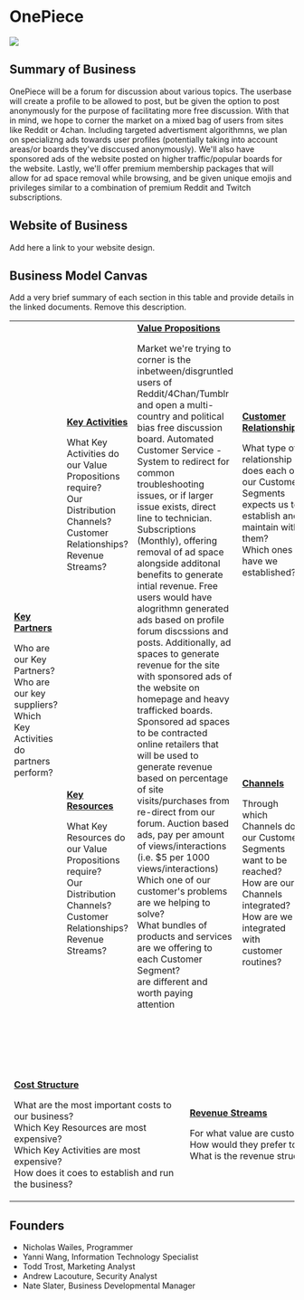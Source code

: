 # OnePiece
![](https://cdn.discordapp.com/attachments/730997183565791332/731015053696040972/My_Second_Greatest_Masterpeice_of_All_Time.jpg)

## Summary of Business
OnePiece will be a forum for discussion about various topics. The userbase will create a profile to be allowed to post, but be given the option to post anonymously for the purpose of facilitating more free discussion. With that in mind, we hope to corner the market on a mixed bag of users from sites like Reddit or 4chan. Including targeted advertisment algorithmns, we plan on specializng ads towards user profiles (potentially taking into account areas/or boards they've disccused anonymously). We'll also have sponsored ads of the website posted on higher traffic/popular boards for the website. Lastly, we'll offer premium membership packages that will allow for ad space removal while browsing, and be given unique emojis and privileges similar to a combination of premium Reddit and Twitch subscriptions.

## Website of Business
Add here a link to your website design.

## Business Model Canvas
Add a very brief summary of each section in this table and provide details in the linked documents. Remove this description.

<table>
  <tr>
    <td rowspan="2">
      <b><a href="Key_Partners.md">Key Partners</a></b>
      <p>Who are our Key Partners?<br>
      Who are our key suppliers?<br>
      Which Key Activities do partners perform?</p>
    </td>
    <td>
      <b><a href="Key_Activities.md">Key Activities</a></b>
      <p>What Key Activities do our Value Propositions require?<br>
      Our Distribution Channels?<br>
      Customer Relationships?<br>
      Revenue Streams?</p>
    </td>
    <td rowspan="2" colspan="2">
      <b><a href="Value_Propositions.md">Value Propositions</a></b>
      <p>Market we're trying to corner is the inbetween/disgruntled users of Reddit/4Chan/Tumblr and open a multi-country and political bias free discussion board. 
Automated Customer Service - System to redirect for common troubleshooting issues, or if larger issue exists, direct line to technician. 
Subscriptions (Monthly), offering removal of ad space alongside additonal benefits to generate intial revenue. Free users would have alogrithmn generated ads based on profile forum discssions and posts. Additionally, ad spaces to generate revenue for the site with sponsored ads of the website on homepage and heavy trafficked boards. Sponsored ad spaces to be contracted online retailers that will be used to generate revenue based on percentage of site visits/purchases from re-direct from our forum. Auction based ads, pay per amount of views/interactions (i.e. $5 per 1000 views/interactions)<br>
      Which one of our customer's problems are we helping to solve?<br>
      What bundles of products and services are we offering to each Customer Segment?<br>
      are different and <br>
      worth paying <br>
      attention</p>
      <br><br><br><br><br>
    </td>
    <td>
      <b><a href="Customer_Relationships.md">Customer Relationships</a></b>
      <p>What type of relationship does each of our Customer Segments expects us to establish and maintain with them?<br>
      Which ones have we established?</p>
    </td>
    <td rowspan="2">
      <b><a href="Customer_Segments.md">Customer Segments</a></b>
      <p>Demographic - 18-35 age range, 75% Male/ 25% Female, (Numbers based on a collection of online forums with similar utilization) Georgaphiclly: Due to it being a universal topic board, open to most countries in the world with translation option. Needs: Open forum, corner the market on areas that facilitates free discussion. Potentially opening for areas of the world more restrictive on speech. Allow area for political agenda freedom (no bias). Economic: Free to all users, while allowing subscriptions to remove ad space and allow for seemles browsing and give tier emojis and animations. Education: Appealing to people with some college education to college educated people.<br>
      Development over Time: Production of an automated moderator team based on artificial intelligence input from moderator team monitored over the beginning startup period (first inital 2-4 years). [Cut Costs overtime][Potentially market AI to other boards depending on success?]// Overtime, push for cleaner scripts and coding to allow for more seemless and quicker transition from pages to posts/comments/images.</p>
    </td>
  </tr>
  <tr>
    <td>
      <b><a href="Key_Resources.md">Key Resources</a></b>
      <p>What Key Resources do our Value Propositions require?<br>
      Our Distribution Channels?<br>
        Customer Relationships?<br>
        Revenue Streams?</p>
    </td>
    <td>
      <b><a href="Channels.md">Channels</a></b>
      <p>Through which Channels do our Customer Segments want to be reached?<br>
      How are our Channels integrated?
      How are we integrated with customer routines?</p>
    </td>
  </tr>
  <tr>
    <td colspan="3">
      <b><a href="Financial_Plan.md">Cost Structure</a></b>
      <p>What are the most important costs to our business?<br>
      Which Key Resources are most expensive?<br>
      Which Key Activities are most expensive?<br>
      How does it coes to establish and run the business?</p>
    </td>
    <td colspan="3">
      <b><a href="Financial_Plan.md">Revenue Streams</a></b>
      <p>For what value are customers willing to pay? <br>
      How would they prefer to pay? <br>
      What is the revenue structure?</p>
    </td>
  </tr>
</table>

## Founders
<!-- Team members -->
* Nicholas Wailes, Programmer
* Yanni Wang, Information Technology Specialist
* Todd Trost, Marketing Analyst
* Andrew Lacouture, Security Analyst
* Nate Slater, Business Developmental Manager   
